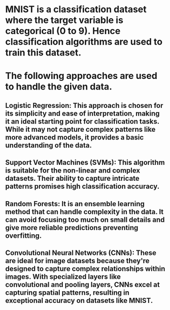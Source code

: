 # MNIST is a classification dataset where the target variable is categorical (0 to 9). Hence classification algorithms are used to train this dataset.


# The following approaches are used to handle the given data.

## Logistic Regression: This approach is chosen for its simplicity and ease of interpretation, making it an ideal starting point for classification tasks. While it may not capture complex patterns like more advanced models, it provides a basic understanding of the data.
## Support Vector Machines (SVMs): This algorithm is suitable for the non-linear and complex datasets. Their ability to capture intricate patterns promises high classification accuracy.
## Random Forests: It is an ensemble learning method that can handle complexity in the data. It can avoid focusing too much on small details and give more reliable predictions preventing overfitting.
## Convolutional Neural Networks (CNNs): These are ideal for image datasets because they're designed to capture complex relationships within images. With specialized layers like convolutional and pooling layers, CNNs excel at capturing spatial patterns, resulting in exceptional accuracy on datasets like MNIST.
